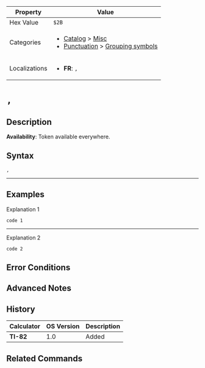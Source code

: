| Property      | Value |
|---------------|-------|
| Hex Value     | `$2B`|
| Categories    | <ul><li>[Catalog](<../categories/Catalog.md>) > [Misc](<../categories/Catalog.md#Misc>)</li><li>[Punctuation](<../categories/Punctuation.md>) > [Grouping symbols](<../categories/Punctuation.md#Grouping symbols>)</li></ul> |
| Localizations | <ul><li><b>FR</b>: `,`</li></ul> |

# `,`

## Description



<b>Availability</b>: Token available everywhere.

## Syntax
`,`

<hr>

## Examples

Explanation 1
```ti-basic
code 1
```
---
Explanation 2
```ti-basic
code 2
```

## Error Conditions


## Advanced Notes


## History
| Calculator | OS Version | Description |
|------------|------------|-------------|
| <b>TI-82</b> | 1.0 | Added |

## Related Commands

